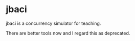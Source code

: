 # jbaci

jbaci is a concurrency simulator for teaching.

There are better tools now and I regard this as deprecated.
